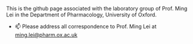 This is the github page associated with the laboratory group of Prof. Ming Lei in the Department of Pharmacology, University of Oxford.

- 📫 Please address all correspondence to Prof. Ming Lei at ming.lei@pharm.ox.ac.uk

